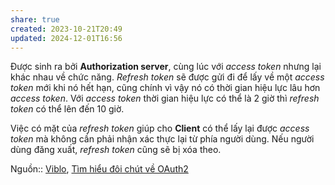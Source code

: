 ```yaml
---
share: true
created: 2023-10-21T20:49
updated: 2024-12-01T16:56
---
```

Được sinh ra bởi **Authorization server**, cùng lúc với _access token_ nhưng lại khác nhau về chức năng. _Refresh token_ sẽ được gửi đi để lấy về một _access token_ mới khi nó hết hạn, cũng chính vì vậy nó có thời gian hiệu lực lâu hơn _access token_. Với _access token_ thời gian hiệu lực có thể là 2 giờ thì _refresh token_ có thể lên đến 10 giờ.

Việc có mặt của _refresh token_ giúp cho **Client** có thể lấy lại được _access token_ mà không cần phải nhận xác thực lại từ phía người dùng. Nếu người dùng đăng xuất, _refresh token_ cũng sẽ bị xóa theo.

Nguồn:: [Viblo](../../../../%CE%9E%20Ngu%E1%BB%93n%20v%C3%A0%20t%C3%A0i%20nguy%C3%AAn%20h%E1%BB%97%20tr%E1%BB%A3/%CE%9E%20Ngu%E1%BB%93n/Viblo.md), [Tìm hiểu đôi chút về OAuth2](https://viblo.asia/p/tim-hieu-doi-chut-ve-oauth2-eW65GvMLlDO)
